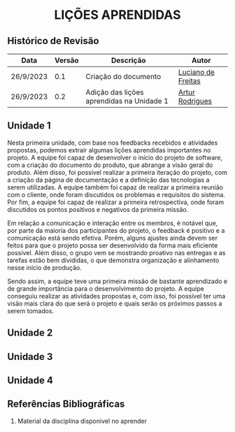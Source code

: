 <style>
  #my_table{
    margin-bottom: 0;
  }
</style>

<h1 align="center"><b>LIÇÕES APRENDIDAS</b></h1>

## Histórico de Revisão

| **Data**  | **Versão** | **Descrição**        | **Autor**                                                     |
| --------- | ---------- | -------------------- | ------------------------------------------------------------- |
| 26/9/2023 | 0.1        | Criação do documento | [Luciano de Freitas](https://github.com/luciano-freitas-melo) |
| 26/9/2023 | 0.2        | Adição das lições aprendidas na Unidade 1 | [Artur Rodrigues](https://github.com/ArturRSA19) |


## Unidade 1
Nesta primeira unidade, com base nos feedbacks recebidos e atividades propostas, podemos extrair algumas lições aprendidas importantes no projeto. A equipe foi capaz de desenvolver o início do projeto de software, com a criação do documento do produto, que abrange a visão geral do produto. Além disso, foi possível realizar a primeira iteração do projeto, com a criação da página de documentação e a definição das tecnologias a serem utilizadas. A equipe também foi capaz de realizar a primeira reunião com o cliente, onde foram discutidos os problemas e requisitos do sistema. Por fim, a equipe foi capaz de realizar a primeira retrospectiva, onde foram discutidos os pontos positivos e negativos da primeira missão. 

Em relação a comunicação e interação entre os membros, é notável que, por parte da maioria dos participantes do projeto, o feedback é positivo e a comunicação está sendo efetiva. Porém, alguns ajustes ainda devem ser feitos para que o projeto possa ser desenvolvido da forma mais eficiente possível. Além disso, o grupo vem se mostrando proativo nas entregas e as tarefas estão bem divididas, o que demonstra organização e alinhamento nesse início de produção.

Sendo assim, a equipe teve uma primeira missão de bastante aprendizado e de grande importância para o desenvolvimento do projeto. A equipe conseguiu realizar as atividades propostas e, com isso, foi possível ter uma visão mais clara do que será o projeto e quais serão os próximos passos a serem tomados.
## Unidade 2

## Unidade 3

## Unidade 4

## Referências Bibliográficas

1. Material da disciplina disponivel no aprender